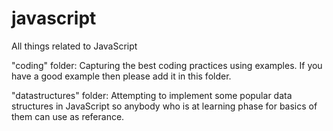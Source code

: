 javascript
==========

All things related to JavaScript

"coding" folder:
Capturing the best coding practices using examples. If you have a good example then please add it in this folder.

"datastructures" folder:
Attempting to implement some popular data structures in JavaScript so anybody who is at learning phase for basics of them can use as referance.